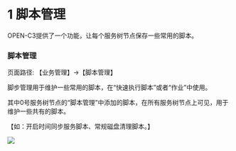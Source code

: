 # 1 脚本管理

OPEN-C3提供了一个功能，让每个服务树节点保存一些常用的脚本。

### 脚本管理

页面路径: 【业务管理】->【脚本管理】

脚步管理用于维护一些常用的脚本，在“快速执行脚本”或者“作业”中使用。

其中0号服务树节点的“脚本管理”中添加的脚本，在所有服务树节点上可见，用于维护一些共有的脚本。

【如：开启时间同步服务脚本、常规磁盘清理脚本。】

![](/attachments/20250707001218_wps127.jpg)